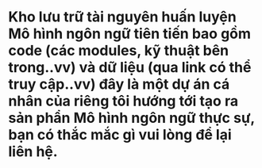 # Kho lưu trữ tài nguyên huấn luyện Mô hình ngôn ngữ tiên tiến bao gồm code (các modules, kỹ thuật bên trong..vv) và dữ liệu (qua link có thể truy cập..vv) đây là một dự án cá nhân của riêng tôi hướng tới tạo ra sản phẩn Mô hình ngôn ngữ thực sự, bạn có thắc mắc gì vui lòng để lại liên hệ.
